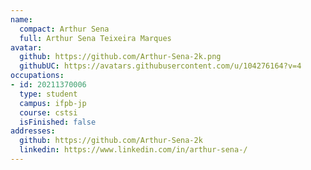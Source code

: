 ```yaml
---
name:
  compact: Arthur Sena
  full: Arthur Sena Teixeira Marques
avatar:
  github: https://github.com/Arthur-Sena-2k.png
  githubUC: https://avatars.githubusercontent.com/u/104276164?v=4
occupations:
- id: 20211370006
  type: student
  campus: ifpb-jp
  course: cstsi
  isFinished: false
addresses:
  github: https://github.com/Arthur-Sena-2k
  linkedin: https://www.linkedin.com/in/arthur-sena-/
---
```

